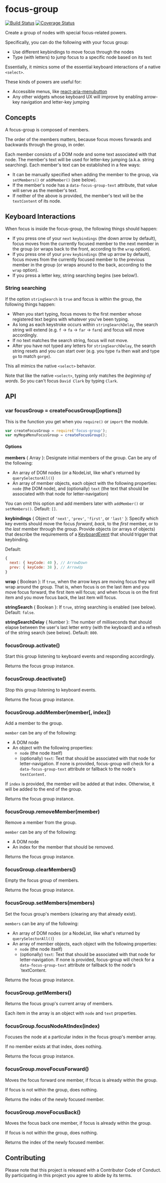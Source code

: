 # focus-group

[![Build Status](https://travis-ci.org/davidtheclark/focus-group.svg?branch=master)](https://travis-ci.org/davidtheclark/focus-group)
[![Coverage Status](https://coveralls.io/repos/github/davidtheclark/focus-group/badge.svg?branch=master)](https://coveralls.io/github/davidtheclark/focus-group?branch=master)

Create a group of nodes with special focus-related powers.

Specifically, you can do the following with your focus group:

- Use different keybindings to move focus through the nodes
- Type (with letters) to jump focus to a specific node based on its text

Essentially, it mimics some of the essential keyboard interactions of a native `<select>`.

These kinds of powers are useful for:

- Accessible menus, like [react-aria-menubutton](//github.com/davidtheclark/react-aria-menubutton)
- Any other widgets whose keyboard UX will improve by enabling arrow-key navigation and letter-key jumping

## Concepts

A focus-group is composed of members.

The order of the members matters, because focus moves forwards and backwards through the group, in order.

Each member consists of a DOM node and some text associated with that node.
The member's text will be used for letter-key jumping (a.k.a. string searching).
Each member's text can be established in a few ways:

- It can be manually specified when adding the member to the group, via `setMembers()` or `addMember()` (see below).
- If the member's node has a `data-focus-group-text` attribute, that value will serve as the member's text.
- If neither of the above is provided, the member's text will be the `textContent` of its node.

## Keyboard Interactions

When focus is inside the focus-group, the following things should happen:

- If you press one of your `next` `keybindings` (the down arrow by default), focus moves
  from the currently focused member to the next member in the group (or wraps back
  to the front, according to the `wrap` option).
- If you press one of your `prev` `keybindings` (the up arrow by default), focus moves
  from the currently focused member to the previous member in the group (or wraps around
  to the back, according to the `wrap` option).
- If you press a letter key, string searching begins (see below!).

### String searching

If the option `stringSearch` is `true` and focus is within the group, the following things happen:

- When you start typing, focus moves to the first member whose registered text begins with
  whatever you've been typing.
- As long as each keystroke occurs within `stringSearchDelay`,
  the search string will extend (e.g. `f` -> `fa` -> `far` -> `farm`) and focus will move
  accordingly.
- If no text matches the search string, focus will not move.
- After you have not typed any letters for `stringSearchDelay`, the search
  string resets and you can start over (e.g. you type `fa` then wait and type `go` to match `gorge`).

This all mimics the native `<select>` behavior.

Note that like the native `<select>`, typing only matches the *beginning of words*. So you can't focus `David Clark` by typing `Clark`.

## API

### var focusGroup = createFocusGroup([options])

This is the function you get when you `require()` or `import` the module.

```js
var createFocusGroup = require('focus-group');
var myMegaMenuFocusGroup = createFocusGroup();
```

#### Options

**members** { Array }: Designate initial members of the group. Can be any of the following:

- An array of DOM nodes (or a NodeList, like what's returned by `querySelectorAll()`)
- An array of member objects, each object with the following properties: `node` (the DOM node),
  and (optionally) `text` (the text that should be associated with that node for letter-navigation)

You can omit this option and add members later with `addMember()` or `setMembers()`. Default: `[]`.

**keybindings** { Object of `'next'`, `'prev'`, `'first'`, or `'last'` }:
Specify which key events should move the focus *forward*, *back*, to the *first* member, or to the *last* member through the group. Provide objects (or arrays of objects) that describe the requirements of a [KeyboardEvent](https://developer.mozilla.org/en-US/docs/Web/API/KeyboardEvent) that should trigger that keybinding.

Default:
``` js
{
  next: { keyCode: 40 }, // ArrowDown
  prev: { keyCode: 38 }, // ArrowUp
}
```

**wrap** { Boolean }:
If `true`, when the arrow keys are moving focus they will wrap around the group. That is, when focus is on the last item and you move focus forward, the first item will focus; and when focus is on the first item and you move focus back, the last item will focus.

**stringSearch** { Boolean }:
If `true`, string searching is enabled (see below).
Default: `false`.

**stringSearchDelay** { Number }:
The number of milliseconds that should elapse between the user's last letter entry (with the keyboard)
and a refresh of the string search (see below).
Default: `800`.

### focusGroup.activate()

Start this group listening to keyboard events and responding accordingly.

Returns the focus group instance.

### focusGroup.deactivate()

Stop this group listening to keyboard events.

Returns the focus group instance.

### focusGroup.addMember(member[, index])

Add a member to the group.

`member` can be any of the following:

- A DOM node
- An object with the following properties:
  - `node` (the node itself)
  - (optionally) `text`: Text that should be associated with that node for letter-navigation. If none is provided, focus-group will check for a `data-focus-group-text` attribute or fallback to the node's `textContent.`

If `index` is provided, the member will be added at that index.
Otherwise, it will be added to the end of the group.

Returns the focus group instance.

### focusGroup.removeMember(member)

Remove a member from the group.

`member` can be any of the following:

- A DOM node
- An index for the member that should be removed.

Returns the focus group instance.

### focusGroup.clearMembers()

Empty the focus group of members.

Returns the focus group instance.

### focusGroup.setMembers(members)

Set the focus group's members (clearing any that already exist).

`members` can be any of the following:

- An array of DOM nodes (or a NodeList, like what's returned by `querySelectorAll()`)
- An array of member objects, each object with the following properties:
  - `node` (the node itself)
  - (optionally) `text`: Text that should be associated with that node for letter-navigation. If none is provided, focus-group will check for a `data-focus-group-text` attribute or fallback to the node's `textContent.

Returns the focus group instance.

### focusGroup.getMembers()

Returns the focus group's current array of members.

Each item in the array is an object with `node` and `text` properties.

### focusGroup.focusNodeAtIndex(index)

Focuses the node at a particular index in the focus group's member array.

If no member exists at that index, does nothing.

Returns the focus group instance.

### focusGroup.moveFocusForward()

Moves the focus forward one member, if focus is already within the group.

If focus is not within the group, does nothing.

Returns the index of the newly focused member.

### focusGroup.moveFocusBack()

Moves the focus back one member, if focus is already within the group.

If focus is not within the group, does nothing.

Returns the index of the newly focused member.

## Contributing

Please note that this project is released with a Contributor Code of Conduct.
By participating in this project you agree to abide by its terms.
